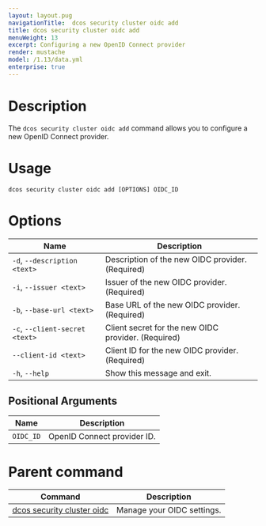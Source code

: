 ```yaml
---
layout: layout.pug
navigationTitle:  dcos security cluster oidc add
title: dcos security cluster oidc add
menuWeight: 13
excerpt: Configuring a new OpenID Connect provider
render: mustache
model: /1.13/data.yml
enterprise: true
---
```



# Description

The `dcos security cluster oidc add` command allows you to configure a new OpenID Connect provider.


# Usage

```
dcos security cluster oidc add [OPTIONS] OIDC_ID
```

# Options

| Name | Description |
|--------|------------------|
|  `-d`, `--description <text>` |    Description of the new OIDC provider.  (Required) |
| `-i`, `--issuer <text>`  |  Issuer of the new OIDC provider.  (Required) |
|  `-b`, `--base-url <text>` |       Base URL of the new OIDC provider.  (Required) |
|  `-c`, `--client-secret <text>` |  Client secret for the new OIDC provider. (Required) |
| `--client-id <text>` |          Client ID for the new OIDC provider.  (Required) |
|  `-h`, `--help` |   Show this message and exit.|

## Positional Arguments

| Name | Description |
|--------|------------------|
| `OIDC_ID` | OpenID Connect provider ID. |

# Parent command

| Command | Description |
|---------|-------------|
| [dcos security cluster oidc](/1.13/cli/command-reference/dcos-security/dcos-security-cluster/dcos-security-cluster-oidc/) | Manage your OIDC settings. |
